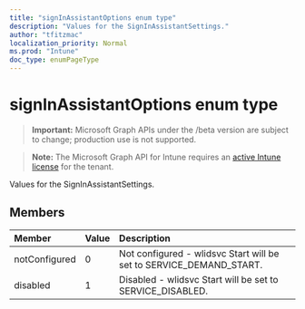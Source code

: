 ```yaml
---
title: "signInAssistantOptions enum type"
description: "Values for the SignInAssistantSettings."
author: "tfitzmac"
localization_priority: Normal
ms.prod: "Intune"
doc_type: enumPageType
---
```


# signInAssistantOptions enum type

> **Important:** Microsoft Graph APIs under the /beta version are subject to change; production use is not supported.

> **Note:** The Microsoft Graph API for Intune requires an [active Intune license](https://go.microsoft.com/fwlink/?linkid=839381) for the tenant.

Values for the SignInAssistantSettings.

## Members
|Member|Value|Description|
|:---|:---|:---|
|notConfigured|0|Not configured - wlidsvc Start will be set to SERVICE_DEMAND_START.|
|disabled|1|Disabled - wlidsvc Start will be set to SERVICE_DISABLED.|




